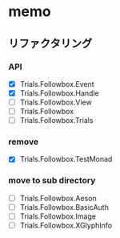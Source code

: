 memo
====

リファクタリング
----------------

### API

* [x] Trials.Followbox.Event
* [x] Trials.Followbox.Handle
* [ ] Trials.Followbox.View
* [ ] Trials.Followbox
* [ ] Trials.Followbox.Trials

### remove

* [x] Trials.Followbox.TestMonad

### move to sub directory

* [ ] Trials.Followbox.Aeson
* [ ] Trials.Followbox.BasicAuth
* [ ] Trials.Followbox.Image
* [ ] Trials.Followbox.XGlyphInfo
